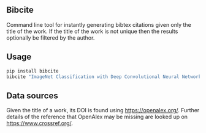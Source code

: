 ## Bibcite

Command line tool for instantly generating bibtex citations given only
the title of the work. If the title of the work is not unique then the results
optionally be filtered by the author.

## Usage
```bash
pip install bibcite
bibcite "ImageNet Classification with Deep Convolutional Neural Networks"
```

[//]: # (## Usage)

[//]: # (```)

[//]: # (bibcite )

[//]: # (```)

##  Data sources

Given the title of a work, its DOI is found using https://openalex.org/.
Further details of the reference that OpenAlex may be missing are looked up on https://www.crossref.org/.

